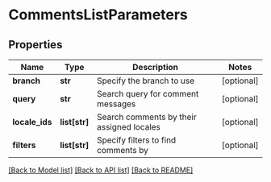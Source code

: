 # CommentsListParameters

## Properties
Name | Type | Description | Notes
------------ | ------------- | ------------- | -------------
**branch** | **str** | Specify the branch to use | [optional] 
**query** | **str** | Search query for comment messages | [optional] 
**locale_ids** | **list[str]** | Search comments by their assigned locales | [optional] 
**filters** | **list[str]** | Specify filters to find comments by | [optional] 

[[Back to Model list]](../README.md#documentation-for-models) [[Back to API list]](../README.md#documentation-for-api-endpoints) [[Back to README]](../README.md)


